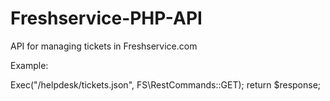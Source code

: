 # Freshservice-PHP-API
API for managing tickets in Freshservice.com

Example:
  <?php

  namespace MyApplication;

  use Freshservice as FS;

  include_once ("./Freshservice.class.php");
  include_once ("./FreshserviceException.class.php");
  include_once ("./LoginCredentials.class.php");
  include_once ("./RestCommands.class.php");

  // login
  $lc = FS\LoginCredentials::authenticateWithToken("t2f7K14smC4DPUdfEoc");
  $fs = new FS\Freshservice("http://czu.freshservice.com", $lc);
  // get all tickets
  $response = $fs->Exec("/helpdesk/tickets.json", FS\RestCommands::GET);
  return $response;
